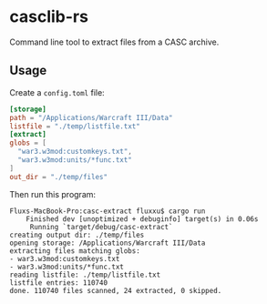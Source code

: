 # casclib-rs

Command line tool to extract files from a CASC archive.

## Usage

Create a `config.toml` file:

```toml
[storage]
path = "/Applications/Warcraft III/Data"
listfile = "./temp/listfile.txt"
[extract]
globs = [
  "war3.w3mod:customkeys.txt",
  "war3.w3mod:units/*func.txt"
]
out_dir = "./temp/files"
```

Then run this program:

```
Fluxs-MacBook-Pro:casc-extract fluxxu$ cargo run
    Finished dev [unoptimized + debuginfo] target(s) in 0.06s
     Running `target/debug/casc-extract`
creating output dir: ./temp/files
opening storage: /Applications/Warcraft III/Data
extracting files matching globs:
- war3.w3mod:customkeys.txt
- war3.w3mod:units/*func.txt
reading listfile: ./temp/listfile.txt
listfile entries: 110740
done. 110740 files scanned, 24 extracted, 0 skipped.
```
